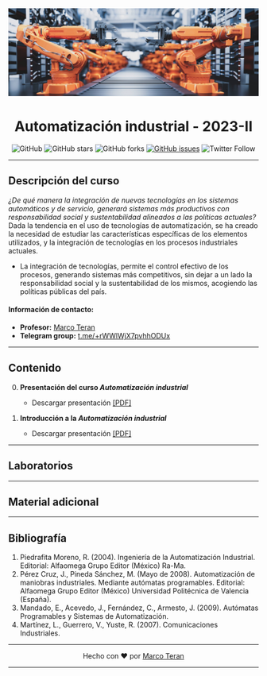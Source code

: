 [![banner](/_assets/pics/automation_banner.jpg)](https://github.com/marcoteran/automation)
---
<div align="center">

# Automatización industrial - 2023-II
![GitHub](https://img.shields.io/github/license/marcoteran/automation)
![GitHub stars](https://img.shields.io/github/stars/marcoteran/automation)
![GitHub forks](https://img.shields.io/github/forks/marcoteran/automation)
[![GitHub issues](https://img.shields.io/github/issues/marcoteran/automation?color=%23fa251e&logo=GitHub)](https://github.com/marcoteran/automation/issues)
![Twitter Follow](https://img.shields.io/twitter/follow/marcotulioteran?style=social)
</div>

---
## Descripción del curso
*¿De qué manera la integración de nuevas tecnologías en los sistemas automáticos y de servicio, generará sistemas más productivos con responsabilidad social y sustentabilidad alineados a las políticas actuales?*
Dada la tendencia en el uso de tecnologías de automatización, se ha creado la necesidad de estudiar las características específicas de los elementos utilizados, y la integración de tecnologías en los procesos industriales actuales. 
- La integración de tecnologías, permite el control efectivo de los procesos, generando sistemas más competitivos, sin dejar a un lado la responsabilidad social y la sustentabilidad de los mismos, acogiendo las políticas públicas del país.

#### Información de contacto:
* **Profesor:** [Marco Teran](https://marcoteran.github.io/)
* **Telegram group:** [t.me/+rWWlWjX7pvhhODUx](https://t.me/+rWWlWjX7pvhhODUx)
---

## Contenido
0. **Presentación del curso *Automatización industrial***
	* Descargar presentación [[PDF]](https://github.com/marcoteran/automation/raw/master/lectures/00_automation_syllabus.pdf)

1. **Introducción a la *Automatización industrial***
	* Descargar presentación [[PDF]](https://github.com/marcoteran/automation/raw/master/lectures/01_automation_introduction.pdf)
---
## Laboratorios


---
## Material adicional


---
## Bibliografía
1. Piedrafita Moreno, R. (2004). Ingeniería de la Automatización Industrial. Editorial: Alfaomega Grupo Editor (México) Ra-Ma.
2. Pérez Cruz, J., Pineda Sánchez, M. (Mayo de 2008). Automatización de maniobras industriales. Mediante autómatas programables. Editorial: Alfaomega Grupo Editor (México) Universidad Politécnica de Valencia (España).
3. Mandado, E., Acevedo, J., Fernández, C., Armesto, J. (2009). Autómatas Programables y Sistemas de Automatización.
4. Martínez, L., Guerrero, V., Yuste, R. (2007). Comunicaciones Industriales.

---

<div align="center">

Hecho con ❤️ por [Marco Teran](https://github.com/marcoteran)

</div>

---